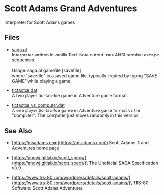 # Scott Adams Grand Adventures

Interpreter for Scott Adams games

## Files

- [saga.pl](saga.pl)\
Interpreter written in vanilla Perl.
Note output uses ANSI terminal escape sequences.\
\
Usage: saga.pl gamefile [savefile]\
where "savefile" is a saved game file, typically created by typing "SAVE GAME" while playing a game.

- [tictactoe.dat](tictactoe.dat)\
A two player tic-tac-toe game in Adventure game format.

- [tictactoe_vs_computer.dat](tictactoe_vs_computer.dat)\
A one player tic-tac-toe game in Adventure game format vs the "computer".
The computer just moves randomly in this version.

## See Also

- [https://msadams.com](https://msadams.com)\
Scott Adams Grand Adventures home page

- [https://andwj.gitlab.io/scott_specs/](https://andwj.gitlab.io/scott_specs/)\
The Unofficial SAGA Specification v0.9

- [https://www.trs-80.com/wordpress/details/scott-adams/](https://www.trs-80.com/wordpress/details/scott-adams/)\
TRS-80 Software: Scott Adams Adventures
